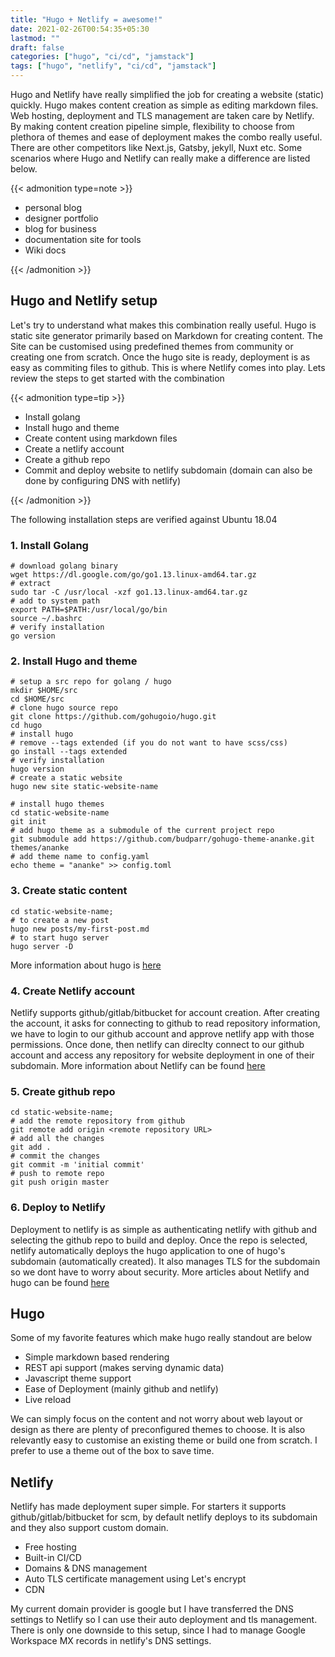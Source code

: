 ```yaml
---
title: "Hugo + Netlify = awesome!"
date: 2021-02-26T00:54:35+05:30
lastmod: ""
draft: false
categories: ["hugo", "ci/cd", "jamstack"]
tags: ["hugo", "netlify", "ci/cd", "jamstack"]
---
```


Hugo and Netlify have really simplified the job for creating a website (static) quickly. Hugo makes content creation as simple as editing markdown files. Web hosting, deployment and TLS management are taken care by Netlify. By making content creation pipeline simple, flexibility to choose from plethora of themes and ease of deployment makes the combo really useful. There are other competitors like Next.js, Gatsby, jekyll, Nuxt etc. Some scenarios where Hugo and Netlify can really make a difference are listed below.

{{< admonition type=note >}}

- personal blog
- designer portfolio
- blog for business
- documentation site for tools
- Wiki docs

{{< /admonition >}}

## Hugo and Netlify setup

Let's try to understand what makes this combination really useful. Hugo is static site generator primarily based on Markdown for creating content. The Site can be customised using predefined themes from community or creating one from scratch. Once the hugo site is ready, deployment is as easy as commiting files to github. This is where Netlify comes into play. Lets review the steps to get started with the combination

{{< admonition type=tip >}}

- Install golang
- Install hugo and theme
- Create content using markdown files
- Create a netlify account
- Create a github repo
- Commit and deploy website to netlify subdomain (domain can also be done by configuring DNS with netlify)

{{< /admonition >}}

The following installation steps are verified against Ubuntu 18.04

### 1. Install Golang

```shell
# download golang binary
wget https://dl.google.com/go/go1.13.linux-amd64.tar.gz
# extract
sudo tar -C /usr/local -xzf go1.13.linux-amd64.tar.gz
# add to system path
export PATH=$PATH:/usr/local/go/bin
source ~/.bashrc
# verify installation
go version
```

### 2. Install Hugo and theme

```shell
# setup a src repo for golang / hugo
mkdir $HOME/src
cd $HOME/src
# clone hugo source repo
git clone https://github.com/gohugoio/hugo.git
cd hugo
# install hugo
# remove --tags extended (if you do not want to have scss/css)
go install --tags extended
# verify installation
hugo version
# create a static website
hugo new site static-website-name

# install hugo themes
cd static-website-name
git init
# add hugo theme as a submodule of the current project repo
git submodule add https://github.com/budparr/gohugo-theme-ananke.git themes/ananke
# add theme name to config.yaml
echo theme = "ananke" >> config.toml
```

### 3. Create static content

```shell
cd static-website-name;
# to create a new post
hugo new posts/my-first-post.md
# to start hugo server
hugo server -D
```

More information about hugo is [here](https://gohugo.io/getting-started/quick-start/)

### 4. Create Netlify account

Netlify supports github/gitlab/bitbucket for account creation. After creating the account, it asks for connecting to github to read repository information, we have to login to our github account and approve netlify app with those permissions. Once done, then netlify can direclty connect to our github account and access any repository for website deployment in one of their subdomain. More information about Netlify can be found [here](https://gohugo.io/hosting-and-deployment/hosting-on-netlify/)

### 5. Create github repo

```shell
cd static-website-name;
# add the remote repository from github
git remote add origin <remote repository URL>
# add all the changes
git add .
# commit the changes
git commit -m 'initial commit'
# push to remote repo
git push origin master

```

### 6. Deploy to Netlify

Deployment to netlify is as simple as authenticating netlify with github and selecting the github repo to build and deploy. Once the repo is selected, netlify automatically deploys the hugo application to one of hugo's subdomain (automatically created). It also manages TLS for the subdomain so we dont have to worry about security. More articles about Netlify and hugo can be found [here](https://www.netlify.com/tags/hugo/)

## Hugo

Some of my favorite features which make hugo really standout are below

- Simple markdown based rendering
- REST api support (makes serving dynamic data)
- Javascript theme support
- Ease of Deployment (mainly github and netlify)
- Live reload

We can simply focus on the content and not worry about web layout or design as there are plenty of preconfigured themes to choose. It is also relevantly easy to customise an existing theme or build one from scratch. I prefer to use a theme out of the box to save time.

## Netlify

Netlify has made deployment super simple. For starters it supports github/gitlab/bitbucket for scm, by default netlify deploys to its subdomain and they also support custom domain.

- Free hosting
- Built-in CI/CD
- Domains & DNS management
- Auto TLS certificate management using Let's encrypt
- CDN

My current domain provider is google but I have transferred the DNS settings to Netlify so I can use their auto deployment and tls management. There is only one downside to this setup, since I had to manage Google Workspace MX records in netlify's DNS settings.
